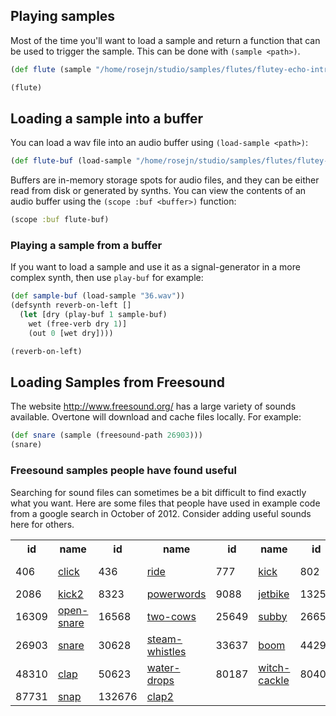 ## Playing samples

Most of the time you'll want to load a sample and return a function that can be used to trigger the sample.  This can be done with `(sample <path>)`.

```clj
(def flute (sample "/home/rosejn/studio/samples/flutes/flutey-echo-intro-blast.wav"))

(flute)
```

## Loading a sample into a buffer

You can load a wav file into an audio buffer using `(load-sample <path>)`:

```clj
(def flute-buf (load-sample "/home/rosejn/studio/samples/flutes/flutey-echo-intro-blast.wav"))
```

Buffers are in-memory storage spots for audio files, and they can be either read from disk or generated by synths.  You can view the contents of an audio buffer using the `(scope :buf <buffer>)` function:

```clj
(scope :buf flute-buf)
```

### Playing a sample from a buffer

If you want to load a sample and use it as a signal-generator in a more complex synth, then use `play-buf` for example:

```clj
(def sample-buf (load-sample "36.wav"))
(defsynth reverb-on-left []
  (let [dry (play-buf 1 sample-buf)
	wet (free-verb dry 1)]
    (out 0 [wet dry])))

(reverb-on-left)
```

## Loading Samples from Freesound

The website http://www.freesound.org/ has a large variety of sounds available.  Overtone will download and cache files locally.  For example:

```clj
(def snare (sample (freesound-path 26903))) 
(snare)
```

### Freesound samples people have found useful

Searching for sound files can sometimes be a bit difficult to find exactly what you want.  Here are some files that people have used in example code from a google search in October of 2012.  Consider adding useful sounds here for others.

<table>
<tr>
<th> id </th><th> name </th><th> id </th><th> name </th><th> id </th><th> name </th><th> id </th><th> name </th>
</tr><tr>
<td>406</td><td> <a href="http://www.freesound.org/samplesViewSingle.php?id=406">click</a> </td>
<td>436</td><td> <a href="http://www.freesound.org/samplesViewSingle.php?id=436">ride</a> </td>
<td>777</td><td> <a href="http://www.freesound.org/samplesViewSingle.php?id=777">kick</a> </td>
<td>802</td><td> <a href="http://www.freesound.org/samplesViewSingle.php?id=802">close-hat</a> </td>
</tr><tr>
<td> 2086</td><td> <a href="http://www.freesound.org/samplesViewSingle.php?id=2086">kick2</a> </td>
<td> 8323</td><td> <a href="http://www.freesound.org/samplesViewSingle.php?id=8323">powerwords</a> </td>
<td> 9088</td><td> <a href="http://www.freesound.org/samplesViewSingle.php?id=9088">jetbike</a> </td>
<td>13254</td><td> <a href="http://www.freesound.org/samplesViewSingle.php?id=13254">cymbal</a> </td>
</tr><tr>
<td>16309</td><td> <a href="http://www.freesound.org/samplesViewSingle.php?id=16309">open-snare</a> </td>
<td>16568</td><td> <a href="http://www.freesound.org/samplesViewSingle.php?id=16568">two-cows</a> </td>
<td>25649</td><td> <a href="http://www.freesound.org/samplesViewSingle.php?id=25649">subby</a> </td>
<td>26657</td><td> <a href="http://www.freesound.org/samplesViewSingle.php?id=26657">open-hat</a> </td>
</tr><tr>
<td>26903</td><td> <a href="http://www.freesound.org/samplesViewSingle.php?id=26903">snare</a> </td>
<td>30628</td><td> <a href="http://www.freesound.org/samplesViewSingle.php?id=30628">steam-whistles</a> </td>
<td>33637</td><td> <a href="http://www.freesound.org/samplesViewSingle.php?id=33637">boom</a> </td>
<td>44293</td><td> <a href="http://www.freesound.org/samplesViewSingle.php?id=44293">sleigh-bells</a> </td>
</tr><tr>
<td>48310</td><td> <a href="http://www.freesound.org/samplesViewSingle.php?id=48310">clap</a> </td>
<td>50623</td><td> <a href="http://www.freesound.org/samplesViewSingle.php?id=50623">water-drops</a> </td>
<td>80187</td><td> <a href="http://www.freesound.org/samplesViewSingle.php?id=80187">witch-cackle</a> </td>
<td>80401</td><td> <a href="http://www.freesound.org/samplesViewSingle.php?id=80401">explosion</a> </td>
</tr><tr>
<td> 87731</td><td> <a href="http://www.freesound.org/samplesViewSingle.php?id=87731">snap</a> </td>
<td>132676</td><td> <a href="http://www.freesound.org/samplesViewSingle.php?id=132676">clap2</a> </td>
</tr>
</table>